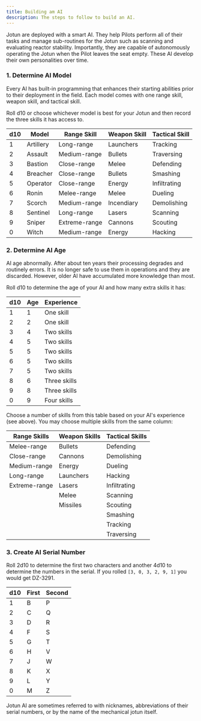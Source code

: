 ```yaml
---
title: Building am AI
description: The steps to follow to build an AI.
---
```


Jotun are deployed with a smart AI. They help Pilots perform all of their tasks and manage sub-routines for the Jotun such as scanning and evaluating reactor stability. Importantly, they are capable of autonomously operating the Jotun when the Pilot leaves the seat empty. These AI develop their own personalities over time.

### 1. Determine AI Model

Every AI has built-in programming that enhances their starting abilities prior to their deployment in the field. Each model comes with one range skill, weapon skill, and tactical skill.

Roll d10 or choose whichever model is best for your Jotun and then record the three skills it has access to.

| d10 | Model     | Range Skill   | Weapon Skill | Tactical Skill |
| --- | --------- | ------------- | ------------ | -------------- |
| 1   | Artillery | Long-range    | Launchers    | Tracking       |
| 2   | Assault   | Medium-range  | Bullets      | Traversing     |
| 3   | Bastion   | Close-range   | Melee        | Defending      |
| 4   | Breacher  | Close-range   | Bullets      | Smashing       |
| 5   | Operator  | Close-range   | Energy       | Infiltrating   |
| 6   | Ronin     | Melee-range   | Melee        | Dueling        |
| 7   | Scorch    | Medium-range  | Incendiary   | Demolishing    |
| 8   | Sentinel  | Long-range    | Lasers       | Scanning       |
| 9   | Sniper    | Extreme-range | Cannons      | Scouting       |
| 0   | Witch     | Medium-range  | Energy       | Hacking        |

### 2. Determine AI Age

AI age abnormally. After about ten years their processing degrades and routinely errors. It is no longer safe to use them in operations and they are discarded. However, older AI have accumulated more knowledge than most.

Roll d10 to determine the age of your AI and how many extra skills it has:

| d10 | Age | Experience   |
| --- | --- | ------------ |
| 1   | 1   | One skill    |
| 2   | 2   | One skill    |
| 3   | 4   | Two skills   |
| 4   | 5   | Two skills   |
| 5   | 5   | Two skills   |
| 6   | 5   | Two skills   |
| 7   | 5   | Two skills   |
| 8   | 6   | Three skills |
| 9   | 8   | Three skills |
| 0   | 9   | Four skills  |

Choose a number of skills from this table based on your AI's experience (see above). You may choose multiple skills from the same column:

| Range Skills  | Weapon Skills | Tactical Skills |
| ------------- | ------------- | --------------- |
| Melee-range   | Bullets       | Defending       |
| Close-range   | Cannons       | Demolishing     |
| Medium-range  | Energy        | Dueling         |
| Long-range    | Launchers     | Hacking         |
| Extreme-range | Lasers        | Infiltrating    |
|               | Melee         | Scanning        |
|               | Missiles      | Scouting        |
|               |               | Smashing        |
|               |               | Tracking        |
|               |               | Traversing      |

### 3. Create AI Serial Number

Roll 2d10 to determine the first two characters and another 4d10 to determine the numbers in the serial. If you rolled `[3, 0, 3, 2, 9, 1]` you would get DZ-3291.

| d10 | First | Second |
| --- | ----- | ------ |
| 1   | B     | P      |
| 2   | C     | Q      |
| 3   | D     | R      |
| 4   | F     | S      |
| 5   | G     | T      |
| 6   | H     | V      |
| 7   | J     | W      |
| 8   | K     | X      |
| 9   | L     | Y      |
| 0   | M     | Z      |

Jotun AI are sometimes referred to with nicknames, abbreviations of their serial numbers, or by the name of the mechanical jotun itself.
